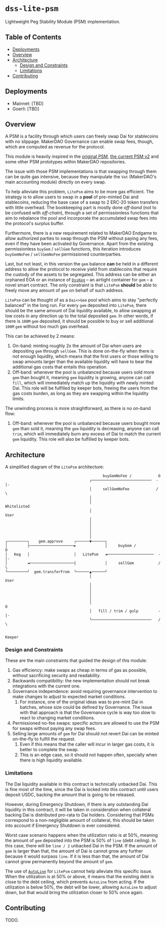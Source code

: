 # `dss-lite-psm`

Lightweight Peg Stability Module (PSM) implementation.

## Table of Contents

<!-- vim-markdown-toc GFM -->

- [Deployments](#deployments)
- [Overview](#overview)
- [Architecture](#architecture)
  - [Design and Constraints](#design-and-constraints)
  - [Limitations](#limitations)
- [Contributing](#contributing)

<!-- vim-markdown-toc -->

## Deployments

- Mainnet: \[TBD\]
- Goerli: \[TBD\]

## Overview

A PSM is a facility through which users can freely swap Dai for stablecoins with no slippage. MakerDAO Governance can
enable swap fees, though, which are computed as revenue for the protocol.

This module is heavily inspired in the [original PSM][psm], [the current PSM v2][psm-v2] and some other PSM prototypes
within MakerDAO repositories.

The issue with those PSM implementations is that swapping through them can be quite gas intensive, because they
manipulate the `Vat` (MakerDAO's main accounting module) directly on every swap.

To help alleviate this problem, `LitePsm` aims to be more gas efficient. The strategy is to allow users to swap in a
**pool** of pre-minted Dai and stablecoins, reducing the base case of a swap to 2 ERC-20 token transfers with little
overhead. The bookkeeping part is mostly done _off-band_ (not to be confused with _off-chain_), through a set of
permissionless functions that aim to rebalance the pool and incorporate the accumulated swap fees into the protocol's
surplus buffer.

Furthermore, there is a new requirement related to MakerDAO Endgame to allow authorized parties to swap through the PSM
without paying any fees, even if they have been activated by Governance. Apart from the existing permissionless `buyGem`
/ `sellGem` functions, this iteration introduces `buyGemNoFee` / `sellGemNoFee` permissioned counterparties.

Last, but not least, in this version the `gem` balance **can** be held in a different address to allow the protocol to
receive yield from stablecoins that require the custody of the assets to be segregated. This address can be either an
orphaned EOA or an instance of [`DssKeg`][keg] &ndash; an airtight container for `gem` &ndash; a novel smart contract.
The only constraint is that `LitePsm` **should** be able to freely move any amount of `gem` on behalf of such address.

`LitePsm` can be thought of as a `Dai<>Gem` pool which aims to stay "perfectly balanced" in the long run. For every
`gem` deposited into `LitePsm`, there should be the same amount of Dai liquidity available, to allow swapping at low
costs in any direction up to the total deposited `gem`. In other words, if there is `100M` `gem` deposited, it should be
possible to buy or sell additional `100M` `gem` without too much gas overhead.

This can be achieved by 2 means:

1. On-band: minting roughly 2x the amount of Dai when users are depositing `gem` through `sellGem`. This is done
   on-the-fly when there is not enough liquidity, which means that the first users or those willing to swap amounts
   larger than the available liquidity will have to bear the additional gas costs that entails this operation.
2. Off-band: whenever the pool is unbalanced because users sold more `gem` than bought it, meaning `gem` liquidity is
   growing, anyone can call `fill`, which will immediately match up the liquidity with newly minted Dai. This role will
   be fulfilled by keeper bots, freeing the users from the gas costs burden, as long as they are swapping within the
   liquidity limits.

The unwinding process is more straightforward, as there is no on-band flow:

1. Off-band: whenever the pool is unbalanced because users bought more `gem` than sold it, meaning the `gem` liquidity
   is decreasing, anyone can call `trim`, which will immediately burn any excess of Dai to match the current `gem`
   liquidity. This role will also be fulfilled by keeper bots.

## Architecture

A simplified diagram of the `LitePsm` architecture:

```
                                            buyGemNoFee /            O
                                      ┌───────────────────────────  -|-
                                      │     sellGemNoFee            / \
                                      │
                                      │                         Whitelisted
                                      │                            User
                                      │
                                      │
                                      │
                                      │
                                      │
┌─────────┐    gem.approve     ┌──────▼──────┐
│         ├────────────────────►             │     buyGem /           O
│   Keg   │                    │   LitePsm   ◄─────────────────────  -|-
│         ◄────────────────────┤             │     sellGem           / \
└─────────┘  gem.transferFrom  └──────▲──────┘
                                      │                              User
                                      │
                                      │
                                      │
                                      │
                                      │                               O
                                      │   fill / trim / gulp         -|-
                                      └───────────────────────────   / \

                                                                    Keeper
```

### Design and Constraints

These are the main constraints that guided the design of this module:

1. Gas efficiency: make swaps as cheap in terms of gas as possible, without sacrificing security and readability.
2. Backwards compatibility: the new implementation should not break integrations with the current one.
3. Governance independence: avoid requiring governance intervention to make changes to adjust to expected market
   conditions.
   1. For instance, one of the original ideas was to pre-mint Dai in batches, whose size could be defined by Governance.
      The issue with that approach is that the Governance cycle is way too slow to react to changing market conditions.
4. Permissioned no-fee swaps: specific actors are allowed to use the PSM for swaps without paying any swap fees.
5. Selling large amounts of `gem` for Dai should not revert Dai can be minted on-the-fly to fulfill the request.
    1. Even if this means that the caller will incur in larger gas costs, it is better to complete the swap.
    2. This is an edge case, so it should not happen often, specially when there is high liquidity available.

### Limitations

The Dai liquidity available in this contract is technically unbacked Dai. This is fine most of the time, since the Dai
is locked into this contract until users deposit USDC, backing the amount that is going to be released.

However, during Emergency Shutdown, if there is any outstanding Dai liquidity in this contract, it will be taken in
consideration when collateral backing Dai is distributed pro-rata to Dai holders. Considering that PSMs correspond to a
non-negligible amount of collateral, this should be taken into account if Emergency Shutdown is ever considered.

Worst case scenario happens when the utilization ratio is at 50%, meaning the amount of `gem` deposited into the PSM is
50% of `line` (debt ceiling). In this case, there will be `line / 2` unbacked Dai in the PSM. If the amount of `gem` is
larger than that, the amount of Dai is cannot grow any further because it would surpass `line`. If it is less than that,
the amount of Dai cannot grow permanently beyond the amount of `gem`.

The use of [`AutoLine`][auto-line] for `LitePsm` cannot help alleviate this specific issue. When the utilization is at
50% or above, it means that the existing debt is close to the debt ceiling, which prevents `AutoLine` from acting. If
the utilization is below 50%, the debt will be lower, allowing `AutoLine` to adjust down, but that would bring the
utilization closer to 50% once again.

## Contributing

TODO.

[psm]: https://github.com/makerdao/dss-psm/blob/v2/src/psm.sol
[psm-v2]: https://github.com/makerdao/dss-psm/blob/v2/src/psm.sol
[keg]: ./src/DssKeg.sol
[auto-line]: https://etherscan.io/address/0xc7bdd1f2b16447dcf3de045c4a039a60ec2f0ba3
